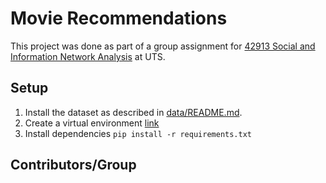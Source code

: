 # Movie Recommendations

This project was done as part of a group assignment for [42913 Social and Information Network Analysis](https://handbook.uts.edu.au/subjects/42913.html) at UTS. 

## Setup

1. Install the dataset as described in [data/README.md](data/README.md). 
2. Create a virtual environment [link](https://github.com/michsun/env-setup/blob/master/docs/Setting%20up%20a%20virtualenv.md)
3. Install dependencies `pip install -r requirements.txt`

## Contributors/Group


